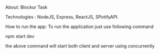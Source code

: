 About:
Blockur Task

Technologies :
NodeJS, Express, ReactJS, SPotifyAPI.

How to run the app:
To run the application just use following command

npm start dev

the above command will start both client and server using concurrently


